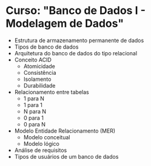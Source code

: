 # Curso: "Banco de Dados I - Modelagem de Dados"
* Estrutura de armazenamento permanente de dados
* Tipos de banco de dados
* Arquitetura do banco de dados do tipo relacional
* Conceito ACID
  - Atomicidade
  - Consistência
  - Isolamento
  - Durabilidade
* Relacionamento entre tabelas 
  - 1 para N
  - 1 para 1
  - N para N
  - 0 para 1
  - 0 para N
* Modelo Entidade Relacionamento (MER)
  - Modelo conceitual
  - Modelo lógico
* Análise de requisitos
* Tipos de usuários de um banco de dados
